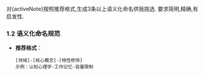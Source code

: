 对{activeNote}按照推荐格式,生成3条以上语义化命名供我挑选.
要求简明,精确,有启发性.

### 1.2 语义化命名规范
- **推荐格式**：
  ```
  [领域]-[核心概念]-[特性修饰]
  示例：认知心理学-工作记忆-容量限制
  ```